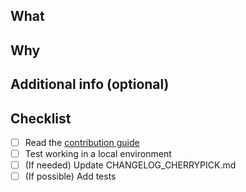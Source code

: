 <!-- ℹ 읽어주세요 / お読みください / README
PR을 보내주셔서 감사합니다! PR을 작성하기 전에 기여 가이드를 먼저 확인해 주세요:
PRありがとうございます！ PRを作成する前に、コントリビューションガイドをご確認ください:
Thank you for your PR! Before creating a PR, please check the contribution guide:
https://github.com/kokonect-link/cherrypick/blob/develop/CONTRIBUTING.md
-->

## What
<!-- 이 PR은 무엇을 변경하며, 어떻게 달라집니까? -->
<!-- このPRで何をしたのか？ どう変わるのか？ -->
<!-- What did you do with this PR? How will it change things? -->

## Why
<!-- 왜 그렇게 변경했나요? 어떤 의도인가요? 문제는 무엇인가요? -->
<!-- なぜそうするのか？ どういう意図なのか？ 何が困っているのか？ -->
<!-- Why do you do it? What are your intentions? What is the problem? -->

## Additional info (optional)
<!-- 테스트 관점 등 -->
<!-- テスト観点など -->
<!-- Test perspective, etc -->

## Checklist
- [ ] Read the [contribution guide](https://github.com/kokonect-link/cherrypick/blob/develop/CONTRIBUTING.md)
- [ ] Test working in a local environment
- [ ] (If needed) Update CHANGELOG_CHERRYPICK.md
- [ ] (If possible) Add tests
